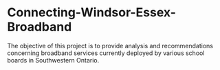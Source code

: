 # Connecting-Windsor-Essex-Broadband
The objective of this project is to provide analysis and recommendations concerning broadband services currently deployed by various school boards in Southwestern Ontario.
